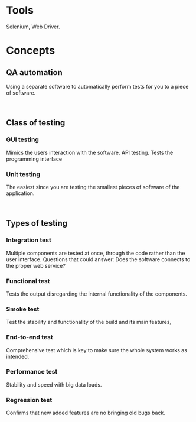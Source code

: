 # **Tools**

Selenium, Web Driver.

# **Concepts**

## **QA automation**

Using a separate software to automatically perform tests for you to a piece of software.

<br>

## **Class of testing**

### **GUI testing**

Mimics the users interaction with the software. API testing. Tests the programming interface

### **Unit testing**

The easiest since you are testing the smallest pieces of software of the application.

<br>

## **Types of testing**

### **Integration test**

Multiple components are tested at once, through the code rather than the user interface. Questions that could answer: Does the software connects to the proper web service?

### **Functional test**

Tests the output disregarding the  internal functionality of the components.

### **Smoke test**

Test the stability and functionality of the build and its main features, 

### **End-to-end test**

Comprehensive test which is key to make sure the whole system works as intended.

### **Performance test**

Stability and speed with big data loads.

### **Regression test**

Confirms that new added features are no bringing old bugs back.